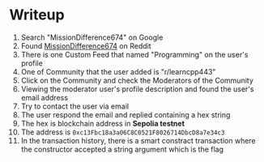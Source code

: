 # Writeup

1. Search "MissionDifference674" on Google
2. Found [MissionDifference674](https://www.reddit.com/user/MissionDifference674/) on Reddit
3. There is one Custom Feed that named "Programming" on the user's profile
4. One of Community that the user added is "r/learncpp443"
5. Click on the Community and check the Moderators of the Community
6. Viewing the moderator user's profile description and found the user's email address
7. Try to contact the user via email
8. The user respond the email and replied containing a hex string
9. The hex is blockchain address in **Sepolia testnet**
10. The address is `0xc13Fbc18a3a06C8C0521F8026714DbcD8a7e34c3`
11. In the transaction history, there is a smart constract transaction where the constructor accepted a string argument which is the flag
